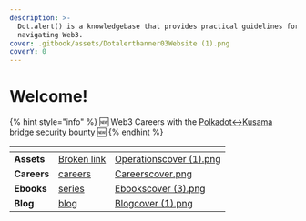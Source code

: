```yaml
---
description: >-
  Dot.alert() is a knowledgebase that provides practical guidelines for
  navigating Web3.
cover: .gitbook/assets/Dotalertbanner03Website (1).png
coverY: 0
---
```


# Welcome!

{% hint style="info" %}
🆕 Web3 Careers with the [Polkadot<->Kusama bridge security bounty](community/careers/technical-collaboration.md#identify-security-vulnerabilities) 🆕
{% endhint %}

<table data-card-size="large" data-column-title-hidden data-view="cards" data-full-width="false"><thead><tr><th></th><th data-hidden data-card-target data-type="content-ref"></th><th data-hidden data-card-cover data-type="files"></th></tr></thead><tbody><tr><td>                                     <strong>Assets</strong> </td><td><a href="broken-reference">Broken link</a></td><td><a href=".gitbook/assets/Operationscover (1).png">Operationscover (1).png</a></td></tr><tr><td>                                   <strong>Careers</strong></td><td><a href="community/careers/">careers</a></td><td><a href=".gitbook/assets/Careerscover.png">Careerscover.png</a></td></tr><tr><td>                                    <strong>Ebooks</strong> </td><td><a href="community/series/">series</a></td><td><a href=".gitbook/assets/Ebookscover (3).png">Ebookscover (3).png</a></td></tr><tr><td>                                       <strong>Blog</strong></td><td><a href="community/blog/">blog</a></td><td><a href=".gitbook/assets/Blogcover (1).png">Blogcover (1).png</a></td></tr></tbody></table>
